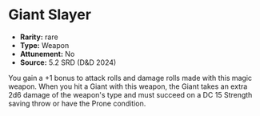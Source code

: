 
# Giant Slayer

* **Rarity:** rare
* **Type:** Weapon
* **Attunement:** No
* **Source:** 5.2 SRD (D&D 2024)


You gain a +1 bonus to attack rolls and damage rolls made with this magic weapon. When you hit a Giant with this weapon, the Giant takes an extra 2d6 damage of the weapon's type and must succeed on a DC 15 Strength saving throw or have the Prone condition.
